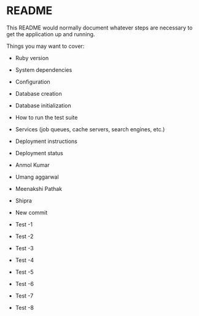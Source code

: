 # README

This README would normally document whatever steps are necessary to get the
application up and running.

Things you may want to cover:

* Ruby version

* System dependencies

* Configuration

* Database creation

* Database initialization

* How to run the test suite

* Services (job queues, cache servers, search engines, etc.)

* Deployment instructions

* Deployment status

* Anmol Kumar

* Umang aggarwal

* Meenakshi Pathak

* Shipra

* New commit

* Test -1
* Test -2
* Test -3
* Test -4
* Test -5
* Test -6
* Test -7
* Test -8
